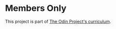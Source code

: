 # Members Only
This project is part of [The Odin Project's curriculum](https://www.theodinproject.com/lessons/authentication).
